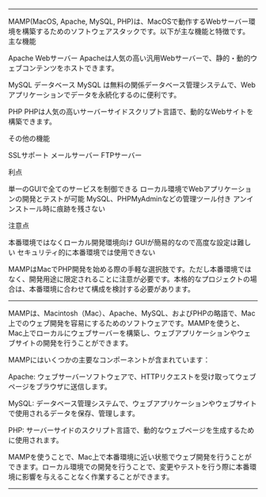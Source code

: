 

---

MAMP(MacOS, Apache, MySQL, PHP)は、MacOSで動作するWebサーバー環境を構築するためのソフトウェアスタックです。以下が主な機能と特徴です。
主な機能

Apache Webサーバー
Apacheは人気の高い汎用Webサーバーで、静的・動的ウェブコンテンツをホストできます。

MySQL データベース
MySQL は無料の関係データベース管理システムで、Webアプリケーションでデータを永続化するのに便利です。

PHP
PHPは人気の高いサーバーサイドスクリプト言語で、動的なWebサイトを構築できます。

その他の機能

SSLサポート
メールサーバー
FTPサーバー



利点

単一のGUIで全てのサービスを制御できる
ローカル環境でWebアプリケーションの開発とテストが可能
MySQL、PHPMyAdminなどの管理ツール付き
アンインストール時に痕跡を残さない

注意点

本番環境ではなくローカル開発環境向け
GUIが簡易的なので高度な設定は難しい
セキュリティ的に本番環境では使用できない

MAMPはMacでPHP開発を始める際の手軽な選択肢です。ただし本番環境ではなく、開発用途に限定されることに注意が必要です。本格的なプロジェクトの場合は、本番環境に合わせて構成を検討する必要があります。

---

MAMPは、Macintosh（Mac）、Apache、MySQL、およびPHPの略語で、Mac上でのウェブ開発を容易にするためのソフトウェアです。MAMPを使うと、Mac上でローカルにウェブサーバーを構築し、ウェブアプリケーションやウェブサイトの開発を行うことができます。

MAMPにはいくつかの主要なコンポーネントが含まれています：

Apache: ウェブサーバーソフトウェアで、HTTPリクエストを受け取ってウェブページをブラウザに送信します。

MySQL: データベース管理システムで、ウェブアプリケーションやウェブサイトで使用されるデータを保存、管理します。

PHP: サーバーサイドのスクリプト言語で、動的なウェブページを生成するために使用されます。

MAMPを使うことで、Mac上で本番環境に近い状態でウェブ開発を行うことができます。ローカル環境での開発を行うことで、変更やテストを行う際に本番環境に影響を与えることなく作業することができます。

---
